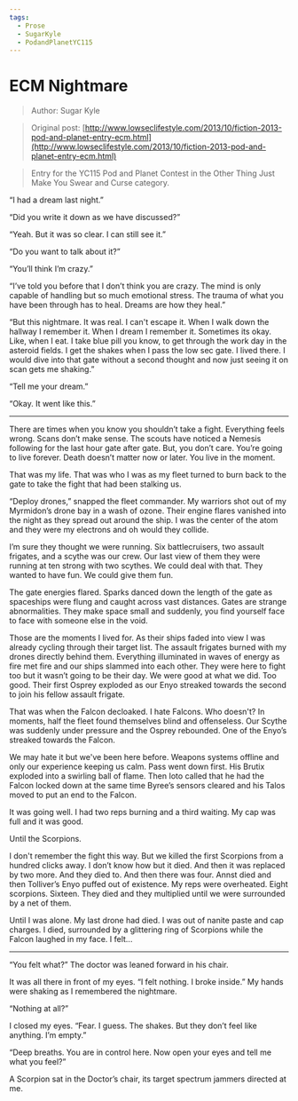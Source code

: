 ```yaml
---
tags:
  - Prose
  - SugarKyle
  - PodandPlanetYC115
---
```


# ECM Nightmare

> Author: Sugar Kyle

> Original post: [http://www.lowseclifestyle.com/2013/10/fiction-2013-pod-and-planet-entry-ecm.html](http://www.lowseclifestyle.com/2013/10/fiction-2013-pod-and-planet-entry-ecm.html)

> Entry for the YC115 Pod and Planet Contest in the Other Thing Just Make You Swear and Curse category.


“I had a dream last night.”

“Did you write it down as we have discussed?”

“Yeah. But it was so clear. I can still see it.”

“Do you want to talk about it?”

“You’ll think I’m crazy.”

“I’ve told you before that I don’t think you are crazy. The mind is only capable of handling but so much emotional stress. The trauma of what you have been through has to heal. Dreams are how they heal.”

“But this nightmare. It was real. I can't escape it. When I walk down the hallway I remember it. When I dream I remember it. Sometimes its okay. Like, when I eat. I take blue pill you know, to get through the work day in the asteroid fields. I get the shakes when I pass the low sec gate. I lived there. I would dive into that gate without a second thought and now just seeing it on scan gets me shaking.”

“Tell me your dream.”

“Okay. It went like this.”

***

There are times when you know you shouldn’t take a fight. Everything feels wrong. Scans don’t make sense. The scouts have noticed a Nemesis following for the last hour gate after gate. But, you don’t care. You’re going to live forever. Death doesn’t matter now or later. You live in the moment.

That was my life. That was who I was as my fleet turned to burn back to the gate to take the fight that had been stalking us.

“Deploy drones,” snapped the fleet commander. My warriors shot out of my Myrmidon’s drone bay in a wash of ozone. Their engine flares vanished into the night as they spread out around the ship. I was the center of the atom and they were my electrons and oh would they collide.

I’m sure they thought we were running. Six battlecruisers, two assault frigates, and a scythe was our crew. Our last view of them they were running at ten strong with two scythes. We could deal with that. They wanted to have fun. We could give them fun.

The gate energies flared. Sparks danced down the length of the gate as spaceships were flung and caught across vast distances. Gates are strange abnormalities. They make space small and suddenly, you find yourself face to face with someone else in the void.

Those are the moments I lived for. As their ships faded into view I was already cycling through their target list. The assault frigates burned with my drones directly behind them. Everything illuminated in waves of energy as fire met fire and our ships slammed into each other. They were here to fight too but it wasn’t going to be their day. We were good at what we did. Too good. Their first Osprey exploded as our Enyo streaked towards the second to join his fellow assault frigate.

That was when the Falcon decloaked. I hate Falcons. Who doesn't? In moments, half the fleet found themselves blind and offenseless. Our Scythe was suddenly under pressure and the Osprey rebounded. One of the Enyo’s streaked towards the Falcon.

We may hate it but we've been here before. Weapons systems offline and only our experience keeping us calm. Pass went down first. His Brutix exploded into a swirling ball of flame. Then Ioto called that he had the Falcon locked down at the same time Byree’s sensors cleared and his Talos moved to put an end to the Falcon.

It was going well. I had two reps burning and a third waiting. My cap was full and it was good.

Until the Scorpions.

I don't remember the fight this way. But we killed the first Scorpions from a hundred clicks away. I don’t know how but it died. And then it was replaced by two more. And they died to. And then there was four. Annst died and then Tolliver’s Enyo puffed out of existence. My reps were overheated. Eight scorpions. Sixteen. They died and they multiplied until we were surrounded by a net of them.

Until I was alone. My last drone had died. I was out of nanite paste and cap charges. I died, surrounded by a glittering ring of Scorpions while the Falcon laughed in my face. I felt...

***

“You felt what?” The doctor was leaned forward in his chair.

It was all there in front of my eyes. “I felt nothing. I broke inside.” My hands were shaking as I remembered the nightmare.

“Nothing at all?”

I closed my eyes. “Fear. I guess. The shakes. But they don’t feel like anything. I’m empty.”

“Deep breaths. You are in control here.  Now open your eyes and tell me what you feel?”

A Scorpion sat in the Doctor’s chair, its target spectrum jammers directed at me.